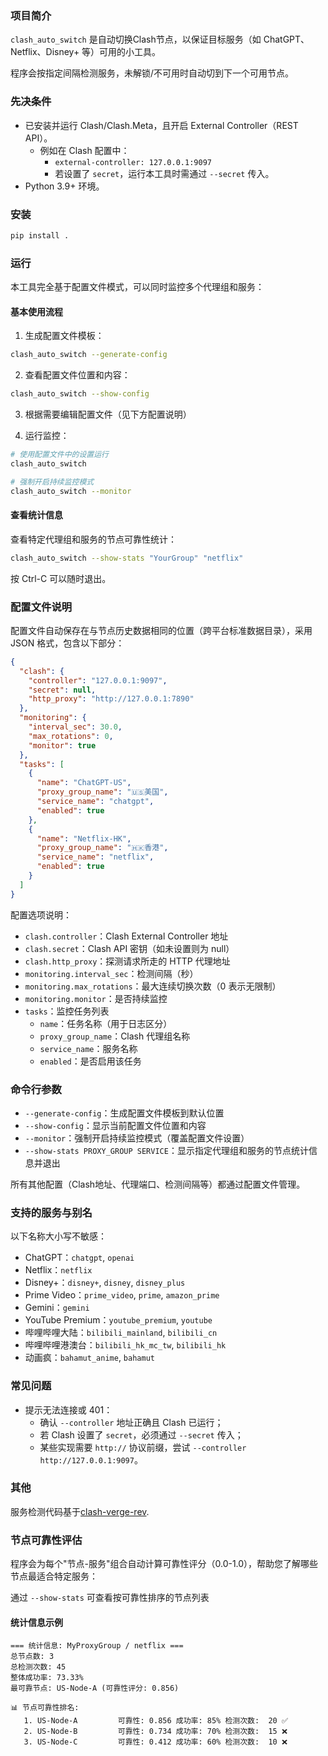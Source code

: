 ### 项目简介

`clash_auto_switch` 是自动切换Clash节点，以保证目标服务（如 ChatGPT、Netflix、Disney+ 等）可用的小工具。

程序会按指定间隔检测服务，未解锁/不可用时自动切到下一个可用节点。

### 先决条件

- 已安装并运行 Clash/Clash.Meta，且开启 External Controller（REST API）。
  - 例如在 Clash 配置中：
    - `external-controller: 127.0.0.1:9097`
    - 若设置了 `secret`，运行本工具时需通过 `--secret` 传入。
- Python 3.9+ 环境。

### 安装

```bash
pip install .
```

### 运行

本工具完全基于配置文件模式，可以同时监控多个代理组和服务：

#### 基本使用流程

1. 生成配置文件模板：
```bash
clash_auto_switch --generate-config
```

2. 查看配置文件位置和内容：
```bash
clash_auto_switch --show-config
```

3. 根据需要编辑配置文件（见下方配置说明）

4. 运行监控：
```bash
# 使用配置文件中的设置运行
clash_auto_switch

# 强制开启持续监控模式
clash_auto_switch --monitor
```

#### 查看统计信息

查看特定代理组和服务的节点可靠性统计：
```bash
clash_auto_switch --show-stats "YourGroup" "netflix"
```

按 Ctrl-C 可以随时退出。

### 配置文件说明

配置文件自动保存在与节点历史数据相同的位置（跨平台标准数据目录），采用 JSON 格式，包含以下部分：

```json
{
  "clash": {
    "controller": "127.0.0.1:9097",
    "secret": null,
    "http_proxy": "http://127.0.0.1:7890"
  },
  "monitoring": {
    "interval_sec": 30.0,
    "max_rotations": 0,
    "monitor": true
  },
  "tasks": [
    {
      "name": "ChatGPT-US",
      "proxy_group_name": "🇺🇸美国",
      "service_name": "chatgpt",
      "enabled": true
    },
    {
      "name": "Netflix-HK", 
      "proxy_group_name": "🇭🇰香港",
      "service_name": "netflix",
      "enabled": true
    }
  ]
}
```

配置选项说明：
- `clash.controller`：Clash External Controller 地址
- `clash.secret`：Clash API 密钥（如未设置则为 null）
- `clash.http_proxy`：探测请求所走的 HTTP 代理地址
- `monitoring.interval_sec`：检测间隔（秒）
- `monitoring.max_rotations`：最大连续切换次数（0 表示无限制）
- `monitoring.monitor`：是否持续监控
- `tasks`：监控任务列表
  - `name`：任务名称（用于日志区分）
  - `proxy_group_name`：Clash 代理组名称
  - `service_name`：服务名称
  - `enabled`：是否启用该任务

### 命令行参数

- `--generate-config`：生成配置文件模板到默认位置
- `--show-config`：显示当前配置文件位置和内容  
- `--monitor`：强制开启持续监控模式（覆盖配置文件设置）
- `--show-stats PROXY_GROUP SERVICE`：显示指定代理组和服务的节点统计信息并退出

所有其他配置（Clash地址、代理端口、检测间隔等）都通过配置文件管理。

### 支持的服务与别名

以下名称大小写不敏感：

- ChatGPT：`chatgpt`, `openai`
- Netflix：`netflix`
- Disney+：`disney+`, `disney`, `disney_plus`
- Prime Video：`prime_video`, `prime`, `amazon_prime`
- Gemini：`gemini`
- YouTube Premium：`youtube_premium`, `youtube`
- 哔哩哔哩大陆：`bilibili_mainland`, `bilibili_cn`
- 哔哩哔哩港澳台：`bilibili_hk_mc_tw`, `bilibili_hk`
- 动画疯：`bahamut_anime`, `bahamut`


### 常见问题

- 提示无法连接或 401：
  - 确认 `--controller` 地址正确且 Clash 已运行；
  - 若 Clash 设置了 `secret`，必须通过 `--secret` 传入；
  - 某些实现需要 `http://` 协议前缀，尝试 `--controller http://127.0.0.1:9097`。


### 其他

服务检测代码基于[clash-verge-rev](https://github.com/clash-verge-rev/clash-verge-rev). 


### 节点可靠性评估

程序会为每个"节点-服务"组合自动计算可靠性评分（0.0-1.0），帮助您了解哪些节点最适合特定服务：

通过 `--show-stats` 可查看按可靠性排序的节点列表

#### 统计信息示例
```
=== 统计信息: MyProxyGroup / netflix ===
总节点数: 3
总检测次数: 45
整体成功率: 73.33%
最可靠节点: US-Node-A (可靠性评分: 0.856)

📊 节点可靠性排名:
   1. US-Node-A         可靠性: 0.856 成功率: 85% 检测次数:  20 ✅
   2. US-Node-B         可靠性: 0.734 成功率: 70% 检测次数:  15 ❌
   3. US-Node-C         可靠性: 0.412 成功率: 60% 检测次数:  10 ❌
```